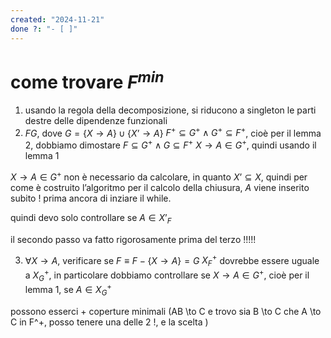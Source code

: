 ```yaml
---
created: "2024-11-21"
done ?: "- [ ]"
---
```

# come trovare $F^{min}$
1. usando la regola della decomposizione, si riducono a singleton le parti destre delle dipendenze funzionali
2. $F G$, dove $G = \{X \to A\} \cup \{X’ \to A\}$
 $F^+ \subseteq G^+ \land G^+ \subseteq F^+$, cioè per il lemma 2, dobbiamo dimostare $F \subseteq G^+ \land G \subseteq F^+$
$X \to A \in G^+$, quindi usando il lemma 1 

$X \to A \in G^+$ non è necessario da calcolare, in quanto $X’ \subseteq X$, quindi per come è costruito l’algoritmo per il calcolo della chiusura, $A$ viene inserito subito ! prima ancora di inziare il while.

quindi devo solo controllare se $A \in X’_F$

il secondo passo va fatto rigorosamente prima del terzo !!!!!

3. $\forall  X \to A$, verificare se $F \equiv F - \{X \to A\} = G$
$X^+_F$ dovrebbe essere uguale a $X^+_G$, in particolare dobbiamo controllare se $X \to A \in G^+$, cioè per il lemma 1, se $A \in X^+_G$

possono esserci + coperture minimali (AB \to C e trovo sia B \to C che A \to C in F^+, posso tenere una delle 2 !, e la scelta )